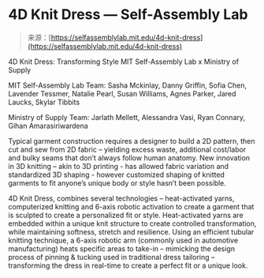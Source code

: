 <!--yml
category: 未分类
date: 2024-05-27 14:46:36
-->

# 4D Knit Dress — Self-Assembly Lab

> 来源：[https://selfassemblylab.mit.edu/4d-knit-dress](https://selfassemblylab.mit.edu/4d-knit-dress)

4D Knit Dress: Transforming Style
MIT Self-Assembly Lab x Ministry of Supply

MIT Self-Assembly Lab Team:
Sasha Mckinlay, Danny Griffin, Sofia Chen, Lavender Tessmer, Natalie Pearl, Susan Williams, Agnes Parker, Jared Laucks, Skylar Tibbits

Ministry of Supply Team:
Jarlath Mellett, Alessandra Vasi, Ryan Connary, Gihan Amarasiriwardena

Typical garment construction requires a designer to build a 2D pattern, then cut and sew from 2D fabric – yielding excess waste, additional cost/labor and bulky seams that don’t always follow human anatomy. New innovation in 3D knitting – akin to 3D printing - has allowed fabric variation and standardized 3D shaping - however customized shaping of knitted garments to fit anyone’s unique body or style hasn’t been possible.

4D Knit Dress, combines several technologies – heat-activated yarns, computerized knitting and 6-axis robotic activation to create a garment that is sculpted to create a personalized fit or style. Heat-activated yarns are embedded within a unique knit structure to create controlled transformation, while maintaining softness, stretch and resilience. Using an efficient tubular knitting technique, a 6-axis robotic arm (commonly used in automotive manufacturing) heats specific areas to take-in – mimicking the design process of pinning & tucking used in traditional dress tailoring – transforming the dress in real-time to create a perfect fit or a unique look.